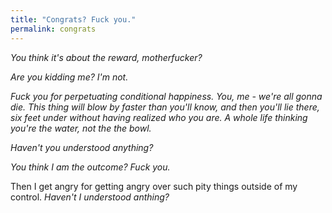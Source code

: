 ```yaml
---
title: "Congrats? Fuck you."
permalink: congrats
---
```


*You think it's about the reward, motherfucker?*

*Are you kidding me? I'm not.*

*Fuck you for perpetuating conditional happiness. You, me - we're all gonna die. This thing will blow by faster than you'll know, and then you'll lie there, six feet under without having realized who you are. A whole life thinking you're the water, not the the bowl.*

*Haven't you understood anything?*

*You think I am the outcome? Fuck you.*

Then I get angry for getting angry over such pity things outside of my control. *Haven't I understood anthing?*
